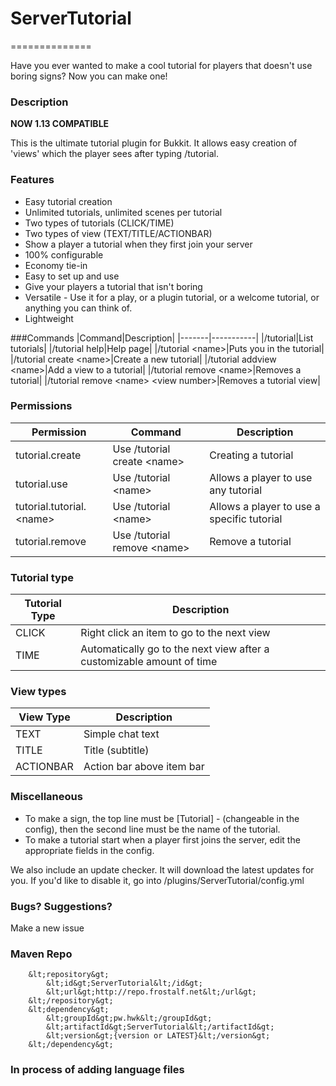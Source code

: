 # ServerTutorial
==============

Have you ever wanted to make a cool tutorial for players that doesn't use boring signs? Now you can make one!

### Description

**NOW 1.13 COMPATIBLE**

This is the ultimate tutorial plugin for Bukkit. It allows easy creation of 'views' which the player sees after typing /tutorial. 

### Features
* Easy tutorial creation
* Unlimited tutorials, unlimited scenes per tutorial
* Two types of tutorials (CLICK/TIME)
* Two types of view (TEXT/TITLE/ACTIONBAR)
* Show a player a tutorial when they first join your server
* 100% configurable
* Economy tie-in
* Easy to set up and use
* Give your players a tutorial that isn't boring
* Versatile - Use it for a play, or a plugin tutorial, or a welcome tutorial, or anything you can think of.
* Lightweight

###Commands
|Command|Description|
|-------|-----------|
|/tutorial|List tutorials|
|/tutorial help|Help page|
|/tutorial &lt;name&gt;|Puts you in the tutorial|
|/tutorial create &lt;name&gt;|Create a new tutorial|
|/tutorial addview &lt;name&gt;|Add a view to a tutorial|
|/tutorial remove &lt;name&gt;|Removes a tutorial|
|/tutorial remove &lt;name&gt; &lt;view number&gt;|Removes a tutorial view|

### Permissions
|Permission|Command|Description|
|----------|-------|-----------|
|tutorial.create|Use /tutorial create &lt;name&gt;| Creating a tutorial|
|tutorial.use|Use /tutorial &lt;name&gt;|Allows a player to use any tutorial|
|tutorial.tutorial.&lt;name&gt;|Use /tutorial &lt;name&gt;|Allows a player to use a specific tutorial| 
|tutorial.remove|Use /tutorial remove &lt;name&gt;|Remove a tutorial|

### Tutorial type
|Tutorial Type|Description|
|-------------|-----------|
|CLICK|Right click an item to go to the next view|
|TIME|Automatically go to the next view after a customizable amount of time|

### View types
|View Type|Description|
|---------|-----------|
|TEXT|Simple chat text|
|TITLE|Title (subtitle)|
|ACTIONBAR|Action bar above item bar|

### Miscellaneous
* To make a sign, the top line must be [Tutorial] - (changeable in the config), then the second line must be the name of the tutorial.
* To make a tutorial start when a player first joins the server, edit the appropriate fields in the config.

We also include an update checker. It will download the latest updates for you. If you'd like to disable it, go into /plugins/ServerTutorial/config.yml

### Bugs? Suggestions?
Make a new issue

### Maven Repo
        &lt;repository&gt;
            &lt;id&gt;ServerTutorial&lt;/id&gt;
            &lt;url&gt;http://repo.frostalf.net&lt;/url&gt;
        &lt;/repository&gt;
        &lt;dependency&gt;
            &lt;groupId&gt;pw.hwk&lt;/groupId&gt;
            &lt;artifactId&gt;ServerTutorial&lt;/artifactId&gt;
            &lt;version&gt;{version or LATEST}&lt;/version&gt;
        &lt;/dependency&gt;
        
### In process of adding language files
